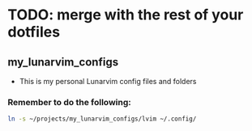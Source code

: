 # TODO: merge with the rest of your dotfiles

## my_lunarvim_configs
- This is my personal Lunarvim config files and folders

### Remember to do the following:
```bash
ln -s ~/projects/my_lunarvim_configs/lvim ~/.config/
```

